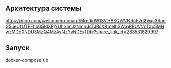 ## Архитектура системы
https://miro.com/welcomeonboard/MmdidW1SVHBSQWVKRnF2d2Vqc3RndG5ueUtUTFFhb05IdXRjYUhxanJzNmhJcTJRcXRmelhSWmRRUVVnTzc5MHwzMDc0NDU3MzQ4MzAyNzYyNDExfDI=?share_link_id=283531829997

## Запуск
docker-compose up
